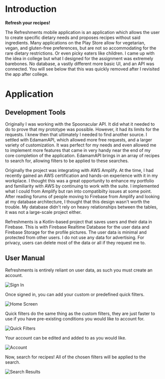 # Introduction

**Refresh your recipes!**

The Refreshments mobile application is an application which allows the user to create specific dietary needs and proposes recipes without said ingredients. Many applications on the Play Store allow for vegetarian, vegan, and gluten-free preferences, but are not so accommodating for the rare dietary restrictions. Or even picky eaters like children. I came up with the idea in college but what I designed for the assignment was extremely barebones. No database, a vastly different more basic UI, and an API was connected. You will see below that this was quickly removed after I revisited the app after college.

# Application

## Development Tools
Originally I was working with the Spoonacular API. It did what it needed to do to prove that my prototype was possible. However, it had its limits for the requests. I knew then that ultimately I needed to find another source. I settled with EdamamAPI, which allowed more free requests, and a larger variety of customization. It was perfect for my needs and even allowed me to implement more features that came in very handy near the end of my core completion of the application. EdamamAPI brings in an array of recipes to search for, allowing filters to be applied to these searches.  

Originally the project was integrating with AWS Amplify. At the time, I had recently gained an AWS certification and hands-on experience with it in my workplace. I thought this was a great opportunity to enhance my portfolio and familiarity with AWS by continuing to work with the suite. I implemented what I could from Amplify but ran into compatibilty issues at some point. After reading forums of people moving to Firebase from Amplify and looking at my database architecture, I thought that this design wasn't worth the trouble. My database didn't rely on heavy relationships between the tables, it was not a large-scale project either.

Refreshments is a Kotlin-based project that saves users and their data in Firebase. This is with Firebase Realtime Database for the user data and Firebase Storage for the profile pictures. The user data is minimal and protected from other users. I do not use any data for advertising. For privacy, users can delete most of the data or all if they request me to. 

## User Manual

Refreshments is entirely reliant on user data, as such you must create an account. 

![Sign In](https://github.com/UpwardRow/Refreshments/blob/main/Sign%20In.png)

Once signed in, you can add your custom or predefined quick filters. 

![Home Screen](https://github.com/UpwardRow/Refreshments/blob/main/Home%20Screen.png)

Quick filters do the same thing as the custom filters, they are just faster to use if you have pre-existing conditions you would like to account for.

![Quick Filters](https://github.com/UpwardRow/Refreshments/blob/main/Quick%20Filters.png)

Your account can be edited and added to as you would like. 

![Account](https://github.com/UpwardRow/Refreshments/blob/main/Account.png)

Now, search for recipes! All of the chosen filters will be applied to the search.

![Search Results](https://github.com/UpwardRow/Refreshments/blob/main/Search%20Results.png)
